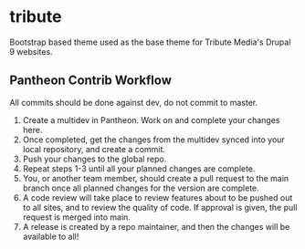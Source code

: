 # tribute
Bootstrap based theme used as the base theme for Tribute Media's Drupal 9 websites.

## Pantheon Contrib Workflow

All commits should be done against dev, do not commit to master.

1. Create a multidev in Pantheon. Work on and complete your changes here.
2. Once completed, get the changes from the multidev synced into your local repository, and create a commit.
3. Push your changes to the global repo.
4. Repeat steps 1-3 until all your planned changes are complete.
5. You, or another team member, should create a pull request to the main branch once all planned changes for the version are complete. 
6. A code review will take place to review features about to be pushed out to all sites, and to review the quality of code. If approval is given, the pull request is merged into main.
7. A release is created by a repo maintainer, and then the changes will be available to all!